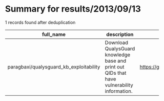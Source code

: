 
# Summary for results/2013/09/13
    
1 records found after deduplication

| full_name | description | html_url | matched_list | matched_count | pushed_at | size | stargazers_count | language | forks_count |
|-----------------------------------------|---------------------------------------------------------------------------------------------|------------------------------------------------------------|----------------|-----------------|---------------------------|--------|--------------------|------------|---------------|
| paragbaxi/qualysguard_kb_exploitability | Download QualysGuard knowledge base and print out QIDs that have vulnerability information. | https://github.com/paragbaxi/qualysguard_kb_exploitability | ['exploit'] | 1 | 2013-09-13 20:00:49+00:00 | 160 | 1 | Python | 0 |
